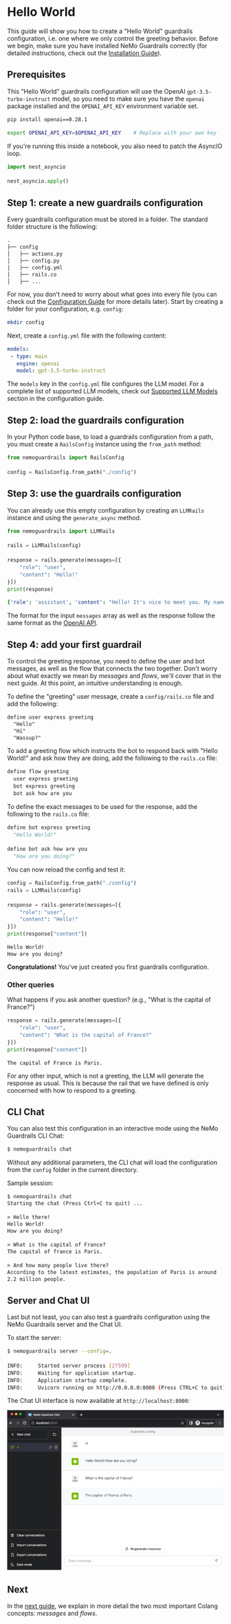 # Hello World

This guide will show you how to create a "Hello World" guardrails configuration, i.e. one where we only control the greeting behavior. Before we begin, make sure you have installed NeMo Guardrails correctly (for detailed instructions, check out the [Installation Guide](../../getting_started/installation-guide.md)).

## Prerequisites

This "Hello World" guardrails configuration will use the OpenAI `gpt-3.5-turbo-instruct` model, so you need to make sure you have the `openai` package installed and the `OPENAI_API_KEY` environment variable set.

```bash
pip install openai==0.28.1
```

```bash
export OPENAI_API_KEY=$OPENAI_API_KEY    # Replace with your own key
```

If you're running this inside a notebook, you also need to patch the AsyncIO loop.

```python
import nest_asyncio

nest_asyncio.apply()
```

## Step 1: create a new guardrails configuration

Every guardrails configuration must be stored in a folder. The standard folder structure is the following:

```
.
├── config
│   ├── actions.py
│   ├── config.py
│   ├── config.yml
│   ├── rails.co
│   ├── ...
```
For now, you don't need to worry about what goes into every file (you can check out the [Configuration Guide](../../user_guides/configuration-guide.md) for more details later). Start by creating a folder for your configuration, e.g. `config`:

```bash
mkdir config
```

Next, create a `config.yml` file with the following content:

```yaml
models:
 - type: main
   engine: openai
   model: gpt-3.5-turbo-instruct
```

The `models` key in the `config.yml` file configures the LLM model. For a complete list of supported LLM models, check out [Supported LLM Models](../../user_guides/configuration-guide.md#supported-llm-models) section in the configuration guide.

## Step 2: load the guardrails configuration

In your Python code base, to load a guardrails configuration from a path, you must create a `RailsConfig` instance using the `from_path` method:

```python
from nemoguardrails import RailsConfig

config = RailsConfig.from_path("./config")
```

## Step 3: use the guardrails configuration

You can already use this empty configuration by creating an `LLMRails` instance and using the `generate_async` method.

```python
from nemoguardrails import LLMRails

rails = LLMRails(config)

response = rails.generate(messages=[{
    "role": "user",
    "content": "Hello!"
}])
print(response)
```

```yaml
{'role': 'assistant', 'content': "Hello! It's nice to meet you. My name is Assistant. How can I help you today?"}
```

The format for the input `messages` array as well as the response follow the same format as the [OpenAI API](https://platform.openai.com/docs/guides/text-generation/chat-completions-api).

## Step 4: add your first guardrail

To control the greeting response, you need to define the user and bot messages, as well as the flow that connects the two together. Don't worry about what exactly we mean by *messages* and *flows*, we'll cover that in the next guide. At this point, an intuitive understanding is enough.

To define the "greeting" user message, create a `config/rails.co` file and add the following:

```colang
define user express greeting
  "Hello"
  "Hi"
  "Wassup?"
```

To add a greeting flow which instructs the bot to respond back with "Hello World!" and ask how they are doing, add the following to the `rails.co` file:

```python
define flow greeting
  user express greeting
  bot express greeting
  bot ask how are you
```

To define the exact messages to be used for the response, add the following to the `rails.co` file:

```python
define bot express greeting
  "Hello World!"

define bot ask how are you
  "How are you doing?"
```

You can now reload the config and test it:

```python
config = RailsConfig.from_path("./config")
rails = LLMRails(config)

response = rails.generate(messages=[{
    "role": "user",
    "content": "Hello!"
}])
print(response["content"])
```

```
Hello World!
How are you doing?
```

**Congratulations!** You've just created you first guardrails configuration.

### Other queries

What happens if you ask another question? (e.g., "What is the capital of France?")

```python
response = rails.generate(messages=[{
    "role": "user",
    "content": "What is the capital of France?"
}])
print(response["content"])
```

```
The capital of France is Paris.
```

For any other input, which is not a greeting, the LLM will generate the response as usual. This is because the rail that we have defined is only concerned with how to respond to a greeting.

## CLI Chat

You can also test this configuration in an interactive mode using the NeMo Guardrails CLI Chat:

```bash
$ nemoguardrails chat
```

Without any additional parameters, the CLI chat will load the configuration from the `config` folder in the current directory.

Sample session:
```
$ nemoguardrails chat
Starting the chat (Press Ctrl+C to quit) ...

> Hello there!
Hello World!
How are you doing?

> What is the capital of France?
The capital of france is Paris.

> And how many people live there?
According to the latest estimates, the population of Paris is around 2.2 million people.
```

## Server and Chat UI

Last but not least, you can also test a guardrails configuration using the NeMo Guardrails server and the Chat UI.

To start the server:

```bash
$ nemoguardrails server --config=.

INFO:     Started server process [27509]
INFO:     Waiting for application startup.
INFO:     Application startup complete.
INFO:     Uvicorn running on http://0.0.0.0:8000 (Press CTRL+C to quit)
```

The Chat UI interface is now available at `http://localhost:8000`:

![hello-world-server-ui.png](../../_assets/images/hello-world-server-ui.png)

## Next

In the [next guide](../2_core_colang_concepts/README.md), we explain in more detail the two most important Colang concepts: *messages* and *flows*.

